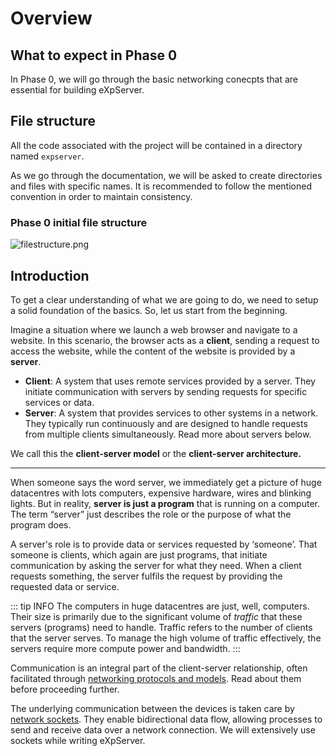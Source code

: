 # Overview

## What to expect in Phase 0

In Phase 0, we will go through the basic networking conecpts that are essential for building eXpServer.

## File structure

All the code associated with the project will be contained in a directory named `expserver`.

As we go through the documentation, we will be asked to create directories and files with specific names. It is recommended to follow the mentioned convention in order to maintain consistency.

### Phase 0 initial file structure

![filestructure.png](/assets/phase-0-overview/filestructure.png)

## Introduction

To get a clear understanding of what we are going to do, we need to setup a solid foundation of the basics. So, let us start from the beginning.

Imagine a situation where we launch a web browser and navigate to a website. In this scenario, the browser acts as a **client**, sending a request to access the website, while the content of the website is provided by a **server**.

- **Client**: A system that uses remote services provided by a server. They initiate communication with servers by sending requests for specific services or data.
- **Server**: A system that provides services to other systems in a network. They typically run continuously and are designed to handle requests from multiple clients simultaneously. Read more about servers below.

We call this the **client-server model** or the **client-server architecture.**

---

When someone says the word server, we immediately get a picture of huge datacentres with lots computers, expensive hardware, wires and blinking lights. But in reality, **server is just a program** that is running on a computer. The term “server” just describes the role or the purpose of what the program does.

A server's role is to provide data or services requested by ‘someone’. That someone is clients, which again are just programs, that initiate communication by asking the server for what they need. When a client requests something, the server fulfils the request by providing the requested data or service.

::: tip INFO
The computers in huge datacentres are just, well, computers. Their size is primarily due to the significant volume of _traffic_ that these servers (programs) need to handle. Traffic refers to the number of clients that the server serves. To manage the high volume of traffic effectively, the servers require more compute power and bandwidth.
:::

Communication is an integral part of the client-server relationship, often facilitated through [networking protocols and models](/guides/resources/network-protocols-models). Read about them before proceeding further.

The underlying communication between the devices is taken care by [network sockets](/guides/resources/sockets). They enable bidirectional data flow, allowing processes to send and receive data over a network connection. We will extensively use sockets while writing eXpServer.
